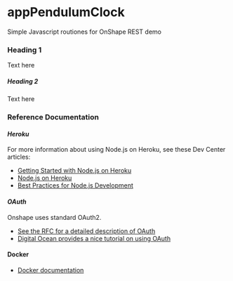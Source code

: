 # **appPendulumClock**
Simple Javascript routiones for OnShape REST demo

### **Heading 1**
Text here

##### **Heading 2**
Text here

### **Reference Documentation**
#### ***Heroku***
For more information about using Node.js on Heroku, see these Dev Center articles:

 -  [Getting Started with Node.js on Heroku](https://devcenter.heroku.com/articles/getting-started-with-nodejs)
 -  [Node.js on Heroku](https://devcenter.heroku.com/categories/nodejs)
 -  [Best Practices for Node.js Development](https://devcenter.heroku.com/articles/node-best-practices)

#### ***OAuth***
Onshape uses standard OAuth2.
 - [See the RFC for a detailed description of OAuth](https://tools.ietf.org/html/rfc6749)
 - [Digital Ocean provides a nice tutorial on using OAuth](https://www.digitalocean.com/community/tutorials/an-introduction-to-oauth-2)

#### **Docker**
 - [Docker documentation](https://docs.docker.com)
